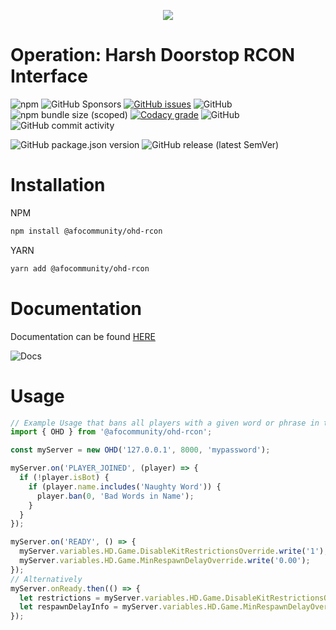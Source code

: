 <p align="center">
  <img src="https://github.com/afocommunity/OHD-RCON/raw/main/.github/assets/logo.png" />
</p>

# Operation: Harsh Doorstop RCON Interface

![npm](https://img.shields.io/npm/dw/@afocommunity/ohd-rcon) ![GitHub Sponsors](https://img.shields.io/github/sponsors/bombitmanbomb) [![GitHub issues](https://img.shields.io/github/issues/afocommunity/ohd-rcon)](https://github.com/afocommunity/OHD-RCON/issues) ![GitHub](https://img.shields.io/badge/license-MIT-brightgreen) ![npm bundle size (scoped)](https://img.shields.io/bundlephobia/minzip/@afocommunity/ohd-rcon) [![Codacy grade](https://img.shields.io/codacy/grade/bc777618c71e42fb87caae1c0c970327?logo=codacy)](https://www.codacy.com/gh/afocommunity/OHD-RCON/dashboard?utm_source=github.com&utm_medium=referral&utm_content=afocommunity/OHD-RCON&utm_campaign=Badge_Grade) ![GitHub](https://img.shields.io/badge/node->=16.0.0-brightgreen) ![GitHub commit activity](https://img.shields.io/github/commit-activity/m/afocommunity/ohd-rcon)

![GitHub package.json version](https://img.shields.io/github/package-json/v/afocommunity/ohd-rcon) ![GitHub release (latest SemVer)](https://img.shields.io/github/v/release/afocommunity/ohd-rcon)

# Installation

NPM

```bash
npm install @afocommunity/ohd-rcon
```

YARN

```bash
yarn add @afocommunity/ohd-rcon
```

# Documentation

Documentation can be found [HERE](https://afocommunity.github.io/OHD-RCON/modules.html)

![Docs](https://img.shields.io/website?down_color=red&down_message=offline&up_color=brightgreen&up_message=online&url=https%3A%2F%2Fafocommunity.github.io%2FOHD-RCON%2Fmodules.html)

# Usage

```ts
// Example Usage that bans all players with a given word or phrase in their name.
import { OHD } from '@afocommunity/ohd-rcon';

const myServer = new OHD('127.0.0.1', 8000, 'mypassword');

myServer.on('PLAYER_JOINED', (player) => {
  if (!player.isBot) {
    if (player.name.includes('Naughty Word')) {
      player.ban(0, 'Bad Words in Name');
    }
  }
});

myServer.on('READY', () => {
  myServer.variables.HD.Game.DisableKitRestrictionsOverride.write('1');
  myServer.variables.HD.Game.MinRespawnDelayOverride.write('0.00');
});
// Alternatively
myServer.onReady.then(() => {
  let restrictions = myServer.variables.HD.Game.DisableKitRestrictionsOverride.read();
  let respawnDelayInfo = myServer.variables.HD.Game.MinRespawnDelayOverride.readDetailed();
});
```
